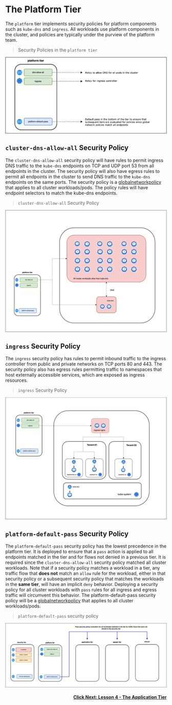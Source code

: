 # The Platform Tier

The `platform` tier implements security policies for platform components such as `kube-dns` and `ingress`. All workloads use platform components in the cluster, and policies are typically under the purview of the platform team. 

> Security Policies in the `platform tier`

![platform-tier](images/platform-tier.png)

## `cluster-dns-allow-all` Security Policy

The `cluster-dns-allow-all` security policy will have rules to permit ingress DNS traffic to the `kube-dns` endpoints on TCP and UDP port 53 from all endpoints in the cluster. The security policy will also have egress rules to permit all endpoints in the cluster to send DNS traffic to the `kube-dns` endpoints on the same ports. The security policy is a [globalnetworkpolicy](https://docs.tigera.io/reference/resources/globalnetworkpolicy) that applies to all cluster workloads/pods. The policy rules will have endpoint selectors to match the kube-dns endpoints. 

> `cluster-dns-allow-all` Security Policy

![dns-allow-all](images/dns-allow-all.png)

## `ingress` Security Policy

The `ingress` security policy has rules to permit inbound traffic to the ingress controller from public and private networks on TCP ports 80 and 443. The security policy also has egress rules permitting traffic to namespaces that host externally accessible services, which are exposed as ingress resources. 

> `ingress` Security Policy

![ingress](images/security-ingress.png)

## `platform-default-pass` Security Policy

The `platform-default-pass` security policy has the lowest precedence in the platform tier.  It is deployed to ensure that a `pass` action is applied to all endpoints matched in the tier and for flows not denied in a previous tier. It is required since the `cluster-dns-allow-all` security policy matched all cluster workloads. Note that if a security policy matches a workload in a tier, any traffic flow that **does not** match an `allow` rule for the workload, either in that security policy or a subsequent security policy that matches the workloads in the **same tier**, will have an implicit `deny` behavior. Deploying a security policy for all cluster workloads with `pass` rules for all ingress and egress traffic will circumvent this behavior. The platform-default-pass security policy will be a [globalnetworkpolicy](https://docs.tigera.io/reference/resources/globalnetworkpolicy) that applies to all cluster workloads/pods.
 
> `platform-default-pass` security policy

![platform-default-pass](images/platform-default-pass.png)

#### <div align="right">  [Click Next: Lesson 4 - The Application Tier](https://github.com/Pooriya-a/quickstart-self-service/blob/main/modules/12.application-tier.md) </div>
